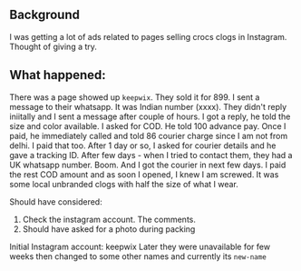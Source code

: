 ## Background
I was getting a lot of ads related to pages selling crocs clogs in Instagram. Thought of giving a try.
## What happened: 
There was a page showed up `keepwix`. They sold it for 899. I sent a message to their whatsapp. It was Indian number (xxxx). They didn't reply iniitally and I sent a message after couple of hours. I got a reply, he told the size and color available. I asked for COD. He told 100 advance pay. Once I paid, he immediately called and told 86 courier charge since I am not from delhi. I paid that too. After 1 day or so, I asked for courier details and he gave a tracking ID. After few days - when I tried to contact them, they had a UK whatsapp number. Boom. And I got the courier in next few days. I paid the rest COD amount and as soon I opened, I knew I am screwed. It was some local unbranded clogs with half the size of what I wear. 

Should have considered:
1. Check the instagram account. The comments.
2. Should have asked for a photo during packing

Initial Instagram account: keepwix
Later they were unavailable for few weeks then changed to some other names and currently its `new-name`
